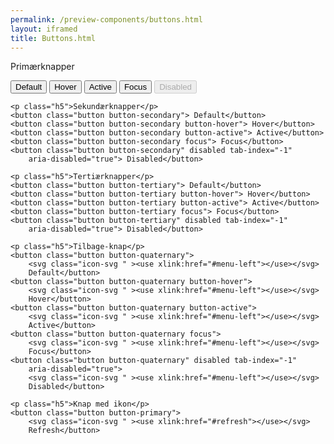 ```yaml
--- 
permalink: /preview-components/buttons.html
layout: iframed 
title: Buttons.html
---
```

<div class="container">
    <p class="h5">Primærknapper</p>
    <button class="button button-primary"> Default</button>
    <button class="button button-primary button-hover"> Hover</button>
    <button class="button button-primary button-active"> Active</button>
    <button class="button button-primary focus"> Focus</button>
    <button class="button button-primary" disabled tab-index="-1"
        aria-disabled="true"> Disabled</button>

    <p class="h5">Sekundærknapper</p>
    <button class="button button-secondary"> Default</button>
    <button class="button button-secondary button-hover"> Hover</button>
    <button class="button button-secondary button-active"> Active</button>
    <button class="button button-secondary focus"> Focus</button>
    <button class="button button-secondary" disabled tab-index="-1"
        aria-disabled="true"> Disabled</button>

    <p class="h5">Tertiærknapper</p>
    <button class="button button-tertiary"> Default</button>
    <button class="button button-tertiary button-hover"> Hover</button>
    <button class="button button-tertiary button-active"> Active</button>
    <button class="button button-tertiary focus"> Focus</button>
    <button class="button button-tertiary" disabled tab-index="-1"
        aria-disabled="true"> Disabled</button>

    <p class="h5">Tilbage-knap</p>
    <button class="button button-quaternary">
        <svg class="icon-svg " ><use xlink:href="#menu-left"></use></svg>
        Default</button>
    <button class="button button-quaternary button-hover">
        <svg class="icon-svg " ><use xlink:href="#menu-left"></use></svg>
        Hover</button>
    <button class="button button-quaternary button-active">
        <svg class="icon-svg " ><use xlink:href="#menu-left"></use></svg>
        Active</button>
    <button class="button button-quaternary focus">
        <svg class="icon-svg " ><use xlink:href="#menu-left"></use></svg>
        Focus</button>
    <button class="button button-quaternary" disabled tab-index="-1"
        aria-disabled="true">
        <svg class="icon-svg " ><use xlink:href="#menu-left"></use></svg>
        Disabled</button>

    <p class="h5">Knap med ikon</p>
    <button class="button button-primary">
        <svg class="icon-svg " ><use xlink:href="#refresh"></use></svg>
        Refresh</button>
</div>